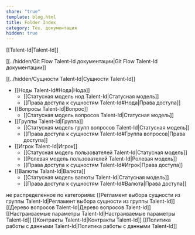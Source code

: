 ```yaml
---
share: "true"
template: blog.html
title: Folder Index
category: Тех. документация
hidden: true
---
```



[[Talent-Id|Talent-Id]]

[[../hidden/Git Flow Talent-Id документации|Git Flow Talent-Id документации]]

[[../hidden/Сущности Talent-Id|Сущности Talent-Id]]
- [[Ноды Talent-Id#Нода|Нода]] 
	- [[Cтатусная модель нод Talent-Id|Статусная модель]]
	- [[Права доступа к сущностям Talent-Id#Нода|Права доступа]]
- [[Вопросы Talent-Id|Вопрос]]
	- [[Cтатусная модель вопросов Talent-Id|Статусная модель]]
- [[Группы Talent-Id|Группа]]
	- [[Cтатусная модель групп вопросов Talent-Id|Статусная модель]]
	- [[Права доступа к сущностям Talent-Id#Группа вопросов|Права доступа]]
- [[Игрок Talent-Id|Игрок]]
	- [[Cтатусная модель пользователей Talent-Id|Статусная модель]]
	- [[Ролевая модель пользователей Talent-Id|Ролевая модель]]
	- [[Права доступа к сущностям Talent-Id#Игрок|Права доступа]]
- [[Валюты Talant-Id|Валюта]]
	- [[Cтатусная модель валюты Talent-Id|Статусная модель]]
	- [[Права доступа к сущностям Talent-Id#Валюта|Права доступа]]




не распределенное по категориям:
[[Регламент выбора сущности из группы Talent-Id|Регламент выбора сущности из группы Talent-Id]]
[[Дерево вопросов Talent-Id|Дерево вопросов Talent-Id]]
[[Настраиваемые параметры Talent-Id|Настраиваемые параметры Talent-Id]]
[[Контракты Talent-Id|Контракты Talent-Id]]
[[Политика работы с данными Talent-Id|Политика работы с данными Talent-Id]]

